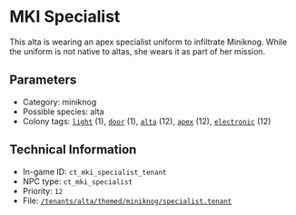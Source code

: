 # MKI Specialist

This alta is wearing an apex specialist uniform to infiltrate Miniknog. While the uniform is not native to altas, she wears it as part of her mission.

## Parameters

- Category: miniknog
- Possible species: alta
- Colony tags: [`light`](https://ceterai.github.io/MyEnternia/Wiki/Tags/Light) (1), [`door`](https://ceterai.github.io/MyEnternia/Wiki/Tags/Door) (1), [`alta`](https://ceterai.github.io/MyEnternia/Wiki/Tags/Alta) (12), [`apex`](https://ceterai.github.io/MyEnternia/Wiki/Tags/Apex) (12), [`electronic`](https://ceterai.github.io/MyEnternia/Wiki/Tags/Electronic) (12)

## Technical Information

- In-game ID: `ct_mki_specialist_tenant`
- NPC type: `ct_mki_specialist`
- Priority: `12`
- File: [`/tenants/alta/themed/miniknog/specialist.tenant`](https://github.com/Ceterai/Enternia/blob/main/tenants/alta/themed/miniknog/specialist.tenant)
